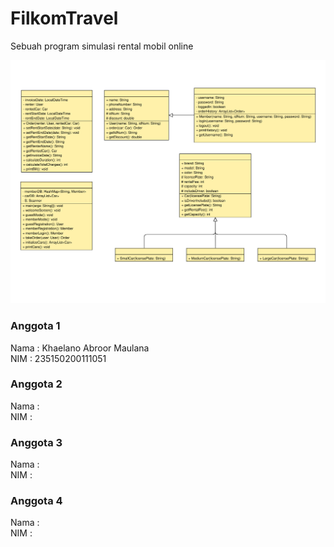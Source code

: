 # FilkomTravel
Sebuah program simulasi rental mobil online

<img src="FilkomTravel-UML.svg">

### Anggota 1
Nama : Khaelano Abroor Maulana<br>
NIM  : 235150200111051<br>

### Anggota 2
Nama :<br>
NIM  :<br>

### Anggota 3
Nama :<br>
NIM  :<br>

### Anggota 4
Nama :<br>
NIM  :<br>